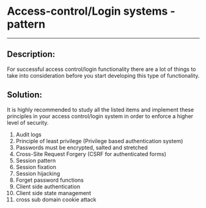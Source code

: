 # Access-control/Login systems - pattern
-------

## Description:

For successful access control/login functionality there are a lot of things to take into
consideration before you start developing this type of functionality.


## Solution:

It is highly recommended to study all the listed items and implement these principles in
your access control/login system in order to enforce a higher level of security.

1. Audit logs
2. Principle of least privilege (Privilege based authentication system)
3. Passwords must be encrypted, salted and stretched
4. Cross-Site Request Forgery (CSRF for authenticated forms)
5. Session pattern
6. Session fixation
7. Session hijacking
8. Forget password functions
9. Client side authentication
10. Client side state management
11. cross sub domain cookie attack
